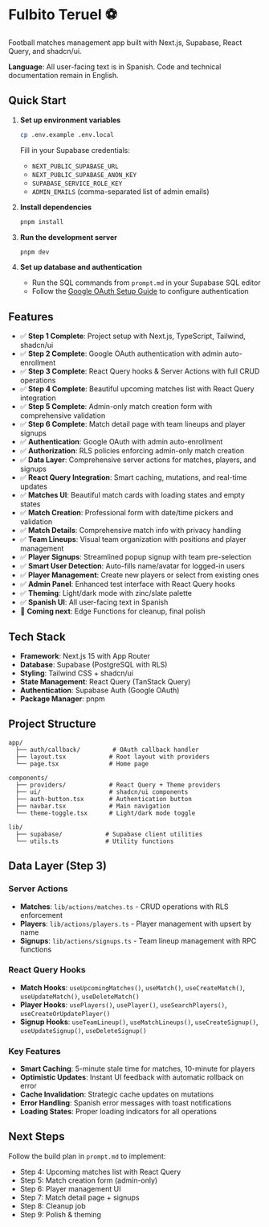 # Fulbito Teruel ⚽

Football matches management app built with Next.js, Supabase, React Query, and shadcn/ui.

**Language**: All user-facing text is in Spanish. Code and technical documentation remain in English.

## Quick Start

1. **Set up environment variables**
   ```bash
   cp .env.example .env.local
   ```
   Fill in your Supabase credentials:
   - `NEXT_PUBLIC_SUPABASE_URL`
   - `NEXT_PUBLIC_SUPABASE_ANON_KEY`
   - `SUPABASE_SERVICE_ROLE_KEY`
   - `ADMIN_EMAILS` (comma-separated list of admin emails)

2. **Install dependencies**
   ```bash
   pnpm install
   ```

3. **Run the development server**
   ```bash
   pnpm dev
   ```

4. **Set up database and authentication**
   - Run the SQL commands from `prompt.md` in your Supabase SQL editor
   - Follow the [Google OAuth Setup Guide](docs/google-oauth-setup.md) to configure authentication

## Features

- ✅ **Step 1 Complete**: Project setup with Next.js, TypeScript, Tailwind, shadcn/ui
- ✅ **Step 2 Complete**: Google OAuth authentication with admin auto-enrollment
- ✅ **Step 3 Complete**: React Query hooks & Server Actions with full CRUD operations
- ✅ **Step 4 Complete**: Beautiful upcoming matches list with React Query integration
- ✅ **Step 5 Complete**: Admin-only match creation form with comprehensive validation
- ✅ **Step 6 Complete**: Match detail page with team lineups and player signups
- ✅ **Authentication**: Google OAuth with admin auto-enrollment
- ✅ **Authorization**: RLS policies enforcing admin-only match creation
- ✅ **Data Layer**: Comprehensive server actions for matches, players, and signups
- ✅ **React Query Integration**: Smart caching, mutations, and real-time updates
- ✅ **Matches UI**: Beautiful match cards with loading states and empty states
- ✅ **Match Creation**: Professional form with date/time pickers and validation
- ✅ **Match Details**: Comprehensive match info with privacy handling
- ✅ **Team Lineups**: Visual team organization with positions and player management
- ✅ **Player Signups**: Streamlined popup signup with team pre-selection
- ✅ **Smart User Detection**: Auto-fills name/avatar for logged-in users
- ✅ **Player Management**: Create new players or select from existing ones
- ✅ **Admin Panel**: Enhanced test interface with React Query hooks
- ✅ **Theming**: Light/dark mode with zinc/slate palette
- ✅ **Spanish UI**: All user-facing text in Spanish
- 🚧 **Coming next**: Edge Functions for cleanup, final polish

## Tech Stack

- **Framework**: Next.js 15 with App Router
- **Database**: Supabase (PostgreSQL with RLS)
- **Styling**: Tailwind CSS + shadcn/ui
- **State Management**: React Query (TanStack Query)
- **Authentication**: Supabase Auth (Google OAuth)
- **Package Manager**: pnpm

## Project Structure

```
app/
  ├── auth/callback/         # OAuth callback handler
  ├── layout.tsx            # Root layout with providers
  └── page.tsx              # Home page

components/
  ├── providers/            # React Query + Theme providers
  ├── ui/                   # shadcn/ui components
  ├── auth-button.tsx       # Authentication button
  ├── navbar.tsx            # Main navigation
  └── theme-toggle.tsx      # Light/dark mode toggle

lib/
  ├── supabase/            # Supabase client utilities
  └── utils.ts             # Utility functions
```

## Data Layer (Step 3)

### Server Actions
- **Matches**: `lib/actions/matches.ts` - CRUD operations with RLS enforcement
- **Players**: `lib/actions/players.ts` - Player management with upsert by name
- **Signups**: `lib/actions/signups.ts` - Team lineup management with RPC functions

### React Query Hooks
- **Match Hooks**: `useUpcomingMatches()`, `useMatch()`, `useCreateMatch()`, `useUpdateMatch()`, `useDeleteMatch()`
- **Player Hooks**: `usePlayers()`, `usePlayer()`, `useSearchPlayers()`, `useCreateOrUpdatePlayer()`
- **Signup Hooks**: `useTeamLineup()`, `useMatchLineups()`, `useCreateSignup()`, `useUpdateSignup()`, `useDeleteSignup()`

### Key Features
- **Smart Caching**: 5-minute stale time for matches, 10-minute for players
- **Optimistic Updates**: Instant UI feedback with automatic rollback on error
- **Cache Invalidation**: Strategic cache updates on mutations
- **Error Handling**: Spanish error messages with toast notifications
- **Loading States**: Proper loading indicators for all operations

## Next Steps

Follow the build plan in `prompt.md` to implement:
- Step 4: Upcoming matches list with React Query
- Step 5: Match creation form (admin-only)
- Step 6: Player management UI
- Step 7: Match detail page + signups
- Step 8: Cleanup job
- Step 9: Polish & theming